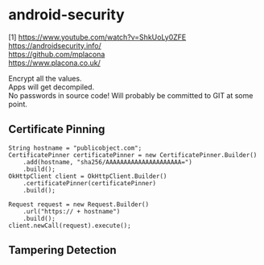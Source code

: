 # android-security

[1] https://www.youtube.com/watch?v=ShkUoLy0ZFE  
https://androidsecurity.info/  
https://github.com/mplacona  
https://www.placona.co.uk/  

Encrypt all the values.  
Apps will get decompiled.  
No passwords in source code! Will probably be committed to GIT at some point.  

## Certificate Pinning
```
String hostname = "publicobject.com";
CertificatePinner certificatePinner = new CertificatePinner.Builder()
    .add(hostname, "sha256/AAAAAAAAAAAAAAAAAAAAA=")
    .build();
OkHttpClient client = OkHttpClient.Builder()
    .certificatePinner(certificatePinner)
    .build();
    
Request request = new Request.Builder()
    .url("https:// + hostname")
    .build();
client.newCall(request).execute();
```
## Tampering Detection

